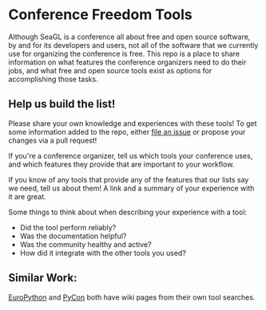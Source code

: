 # Conference Freedom Tools

Although SeaGL is a conference all about free and open source software, by and for its 
developers and users, not all of the software that we currently use for organizing the 
conference is free. This repo is a place to share information on what features the 
conference organizers need to do their jobs, and what free and open source tools exist
as options for accomplishing those tasks. 

[tracker]: https://github.com/SeaGL/conference-freedom-tools/issues/new

## Help us build the list!

Please share your own knowledge and experiences with these tools! To get some information
added to the repo, either [file an issue][tracker] or propose your changes via a pull
request! 

If you're a conference organizer, tell us which tools your conference uses, and which
features they provide that are important to your workflow. 

If you know of any tools that provide any of the features that our lists say we need, 
tell us about them! A link and a summary of your experience with it are great. 

Some things to think about when describing your experience with a tool: 

* Did the tool perform reliably?
* Was the documentation helpful?
* Was the community healthy and active?
* How did it integrate with the other tools you used?

## Similar Work:

[EuroPython](https://wiki.python.org/moin/EuroPython/SoftwareRequirements) and
[PyCon](https://wiki.python.org/moin/PyConPlanning/SoftwareRequirements) both
have wiki pages from their own tool searches. 
